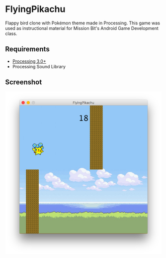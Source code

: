 # FlyingPikachu

Flappy bird clone with Pokémon theme made in Processing. This game was used as instructional material for Mission Bit's Android Game Development class.

## Requirements
* [Processing 3.0+](https://processing.org/)
* Processing Sound Library

## Screenshot
![FlyingPikachu_screenshot](screenshot.png)
